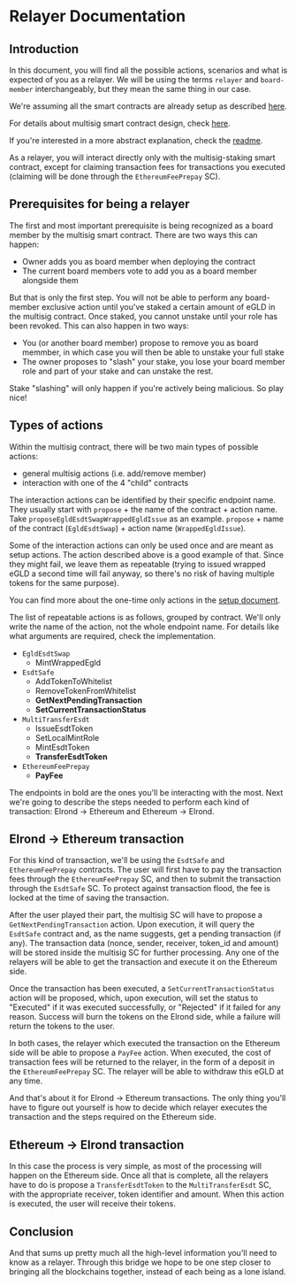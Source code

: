 # Relayer Documentation

## Introduction

In this document, you will find all the possible actions, scenarios and what is expected of you as a relayer. We will be using the terms `relayer` and `board-member` interchangeably, but they mean the same thing in our case.  

We're assuming all the smart contracts are already setup as described [here](setup.md).    

For details about multisig smart contract design, check [here](https://github.com/ElrondNetwork/elrond-wasm-rs/blob/master/contracts/examples/multisig/README.md).  

If you're interested in a more abstract explanation, check the [readme](../README.md).  

As a relayer, you will interact directly only with the multisig-staking smart contract, except for claiming transaction fees for transactions you executed (claiming will be done through the `EthereumFeePrepay` SC).  

## Prerequisites for being a relayer

The first and most important prerequisite is being recognized as a board member by the multisig smart contract. There are two ways this can happen:
- Owner adds you as board member when deploying the contract
- The current board members vote to add you as a board member alongside them

But that is only the first step. You will not be able to perform any board-member exclusive action until you've staked a certain amount of eGLD in the multisig contract. Once staked, you cannot unstake until your role has been revoked.  This can also happen in two ways:
- You (or another board member) propose to remove you as board memmber, in which case you will then be able to unstake your full stake
- The owner proposes to "slash" your stake, you lose your board member role and part of your stake and can unstake the rest.  

Stake "slashing" will only happen if you're actively being malicious. So play nice!  

## Types of actions

Within the multisig contract, there will be two main types of possible actions:
- general multisig actions (i.e. add/remove member)
- interaction with one of the 4 "child" contracts

The interaction actions can be identified by their specific endpoint name. They usually start with `propose` + the name of the contract + action name. Take `proposeEgldEsdtSwapWrappedEgldIssue` as an example. `propose` + name of the contract (`EgldEsdtSwap`) + action name (`WrappedEgldIssue`).  

Some of the interaction actions can only be used once and are meant as setup actions. The action described above is a good example of that. Since they might fail, we leave them as repeatable (trying to issued wrapped eGLD a second time will fail anyway, so there's no risk of having multiple tokens for the same purpose).  

You can find more about the one-time only actions in the [setup document](setup.md).  

The list of repeatable actions is as follows, grouped by contract. We'll only write the name of the action, not the whole endpoint name. For details like what arguments are required, check the implementation.

- `EgldEsdtSwap`
    - MintWrappedEgld
- `EsdtSafe`
    - AddTokenToWhitelist
    - RemoveTokenFromWhitelist
    - **GetNextPendingTransaction**
    - **SetCurrentTransactionStatus**
- `MultiTransferEsdt`
    - IssueEsdtToken
    - SetLocalMintRole
    - MintEsdtToken
    - **TransferEsdtToken**
- `EthereumFeePrepay`
    - **PayFee**

The endpoints in bold are the ones you'll be interacting with the most. Next we're going to describe the steps needed to perform each kind of transaction: Elrond -> Ethereum and Ethereum -> Elrond.  

## Elrond -> Ethereum transaction

For this kind of transaction, we'll be using the `EsdtSafe` and `EthereumFeePrepay` contracts. The user will first have to pay the transaction fees through the `EthereumFeePrepay` SC, and then to submit the transaction through the `EsdtSafe` SC. To protect against transaction flood, the fee is locked at the time of saving the transaction.  

After the user played their part, the multisig SC will have to propose a `GetNextPendingTransaction` action. Upon execution, it will query the `EsdtSafe` contract and, as the name suggests, get a pending transaction (if any). The transaction data (nonce, sender, receiver, token_id and amount) will be stored inside the multisig SC for further processing. Any one of the relayers will be able to get the transaction and execute it on the Ethereum side.  

Once the transaction has been executed, a `SetCurrentTransactionStatus` action will be proposed, which, upon execution, will set the status to "Executed" if it was executed successfully, or "Rejected" if it failed for any reason. Success will burn the tokens on the Elrond side, while a failure will return the tokens to the user.  

In both cases, the relayer which executed the transaction on the Ethereum side will be able to propose a `PayFee` action. When executed, the cost of transaction fees will be returned to the relayer, in the form of a deposit in the `EthereumFeePrepay` SC. The relayer will be able to withdraw this eGLD at any time.  

And that's about it for Elrond -> Ethereum transactions. The only thing you'll have to figure out yourself is how to decide which relayer executes the transaction and the steps required on the Ethereum side.  

## Ethereum -> Elrond transaction

In this case the process is very simple, as most of the processing will happen on the Ethereum side. Once all that is complete, all the relayers have to do is propose a `TransferEsdtToken` to the `MultiTransferEsdt` SC, with the appropriate receiver, token identifier and amount. When this action is executed, the user will receive their tokens.  

## Conclusion

And that sums up pretty much all the high-level information you'll need to know as a relayer. Through this bridge we hope to be one step closer to bringing all the blockchains together, instead of each being as a lone island.
